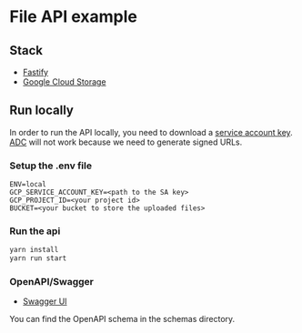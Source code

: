 # File API example

## Stack

- [Fastify](https://www.fastify.io/)
- [Google Cloud Storage](https://cloud.google.com/storage/docs/introduction)

## Run locally

In order to run the API locally, you need to download a [service account key](https://cloud.google.com/iam/docs/creating-managing-service-account-keys?hl=fr).  
[ADC](https://cloud.google.com/docs/authentication/provide-credentials-adc?hl=fr) will not work because we need to generate signed URLs.

### Setup the .env file

```
ENV=local
GCP_SERVICE_ACCOUNT_KEY=<path to the SA key>
GCP_PROJECT_ID=<your project id>
BUCKET=<your bucket to store the uploaded files>
```

### Run the api

```bash
yarn install
yarn run start
```

### OpenAPI/Swagger

- [Swagger UI](http://localhost:3000/docs)

You can find the OpenAPI schema in the schemas directory.
